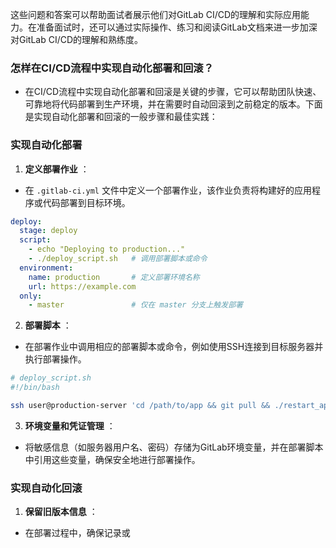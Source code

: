 

这些问题和答案可以帮助面试者展示他们对GitLab CI/CD的理解和实际应用能力。在准备面试时，还可以通过实际操作、练习和阅读GitLab文档来进一步加深对GitLab CI/CD的理解和熟练度。

### 怎样在CI/CD流程中实现自动化部署和回滚？

- 在CI/CD流程中实现自动化部署和回滚是关键的步骤，它可以帮助团队快速、可靠地将代码部署到生产环境，并在需要时自动回滚到之前稳定的版本。下面是实现自动化部署和回滚的一般步骤和最佳实践：
### 实现自动化部署 
1. **定义部署作业** ： 
- 在 `.gitlab-ci.yml` 文件中定义一个部署作业，该作业负责将构建好的应用程序或代码部署到目标环境。

```yaml
deploy:
  stage: deploy
  script:
    - echo "Deploying to production..."
    - ./deploy_script.sh   # 调用部署脚本或命令
  environment:
    name: production       # 定义部署环境名称
    url: https://example.com
  only:
    - master               # 仅在 master 分支上触发部署
``` 
2. **部署脚本** ：
- 在部署作业中调用相应的部署脚本或命令，例如使用SSH连接到目标服务器并执行部署操作。

```bash
# deploy_script.sh
#!/bin/bash

ssh user@production-server 'cd /path/to/app && git pull && ./restart_app.sh'
``` 
3. **环境变量和凭证管理** ：
- 将敏感信息（如服务器用户名、密码）存储为GitLab环境变量，并在部署脚本中引用这些变量，确保安全地进行部署操作。
### 实现自动化回滚 
1. **保留旧版本信息** ：
- 在部署过程中，确保记录或
